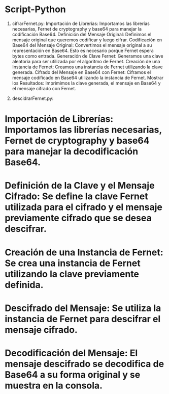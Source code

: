 # Script-Python
1. cifrarFernet.py:
  Importación de Librerías: Importamos las librerías necesarias, Fernet de cryptography y base64 para manejar la codificación Base64.
  Definición del Mensaje Original: Definimos el mensaje original que queremos codificar y luego cifrar.
  Codificación en Base64 del Mensaje Original: Convertimos el mensaje original a su representación en Base64. Esto es necesario porque        Fernet espera bytes como entrada.
  Generación de Clave Fernet: Generamos una clave aleatoria para ser utilizada por el algoritmo de Fernet.
  Creación de una Instancia de Fernet: Creamos una instancia de Fernet utilizando la clave generada.
  Cifrado del Mensaje en Base64 con Fernet: Ciframos el mensaje codificado en Base64 utilizando la instancia de Fernet.
  Mostrar los Resultados: Imprimimos la clave generada, el mensaje en Base64 y el mensaje cifrado con Fernet.

2. descidrarFernet.py:
# Importación de Librerías: Importamos las librerías necesarias, Fernet de cryptography y base64 para manejar la decodificación Base64.
# Definición de la Clave y el Mensaje Cifrado: Se define la clave Fernet utilizada para el cifrado y el mensaje previamente cifrado que se desea descifrar.
# Creación de una Instancia de Fernet: Se crea una instancia de Fernet utilizando la clave previamente definida.
# Descifrado del Mensaje: Se utiliza la instancia de Fernet para descifrar el mensaje cifrado.
# Decodificación del Mensaje: El mensaje descifrado se decodifica de Base64 a su forma original y se muestra en la consola.
